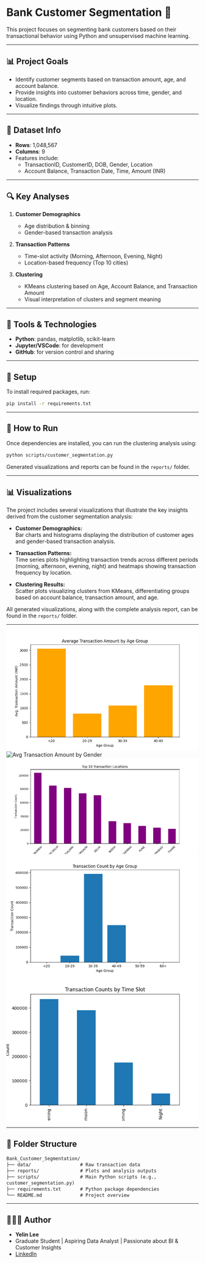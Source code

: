 # Bank Customer Segmentation 🏦

This project focuses on segmenting bank customers based on their transactional behavior using Python and unsupervised machine learning.

---

## 📊 Project Goals
- Identify customer segments based on transaction amount, age, and account balance.
- Provide insights into customer behaviors across time, gender, and location.
- Visualize findings through intuitive plots.

---

## 🧱 Dataset Info
- **Rows**: 1,048,567
- **Columns**: 9
- Features include:
  - TransactionID, CustomerID, DOB, Gender, Location
  - Account Balance, Transaction Date, Time, Amount (INR)

---

## 🔍 Key Analyses
1. **Customer Demographics**
   - Age distribution & binning
   - Gender-based transaction analysis

2. **Transaction Patterns**
   - Time-slot activity (Morning, Afternoon, Evening, Night)
   - Location-based frequency (Top 10 cities)

3. **Clustering**
   - KMeans clustering based on Age, Account Balance, and Transaction Amount
   - Visual interpretation of clusters and segment meaning

---

## 🧠 Tools & Technologies
- **Python**: pandas, matplotlib, scikit-learn
- **Jupyter/VSCode**: for development
- **GitHub**: for version control and sharing

---
## 🔧 Setup

To install required packages, run:

```bash
pip install -r requirements.txt
```

---

## 🚀 How to Run

Once dependencies are installed, you can run the clustering analysis using:

```bash
python scripts/customer_segmentation.py
```

Generated visualizations and reports can be found in the `reports/` folder.

---

## 📊 Visualizations

The project includes several visualizations that illustrate the key insights derived from the customer segmentation analysis:

- **Customer Demographics:**  
  Bar charts and histograms displaying the distribution of customer ages and gender-based transaction analysis.

- **Transaction Patterns:**  
  Time series plots highlighting transaction trends across different periods (morning, afternoon, evening, night) and heatmaps showing transaction frequency by location.

- **Clustering Results:**  
  Scatter plots visualizing clusters from KMeans, differentiating groups based on account balance, transaction amount, and age.

All generated visualizations, along with the complete analysis report, can be found in the `reports/` folder.

---

![Avg Transaction Amount by Age Group](reports/images/Average%20Transaction%20Amount%20by%20Age%20Group.png)
![Avg Transaction Amount by Gender](reports/images/Avg%20Transaction%20Amount%20by%20Gender.png)
![Top 10 Transaction Locations](reports/images/Top%2010%20Transaction%20Locations.png)
![Transaction Count by AgeGroup](reports/images/Transaction%20Count%20by%20AgeGroup.png)
![Transaction Counts by TimeSlot](reports/images/transaction%20counts%20by%20TimeSlot.png)

---

## 📁 Folder Structure

```
Bank_Customer_Segmentation/
├── data/                  # Raw transaction data
├── reports/               # Plots and analysis outputs
├── scripts/               # Main Python scripts (e.g., customer_segmentation.py)
├── requirements.txt       # Python package dependencies
└── README.md              # Project overview
```

---

## 🙋🏻‍♀️ Author
- **Yelin Lee**  
- Graduate Student | Aspiring Data Analyst | Passionate about BI & Customer Insights  
- [LinkedIn](https://www.linkedin.com/in/your-link)
